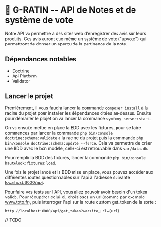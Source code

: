 # 🥧 G-RATIN -- API de Notes et de système de vote

Notre API va permettre à des sites web d'enregistrer des avis sur leurs produits. Ces avis auront eux même un système de vote ("upvote") qui permettront de donner un aperçu de la pertinence de la note.

## Dépendances notables

- Doctrine
- Api Platform
- Validator

## Lancer le projet

Premièrement, il vous faudra lancer la commande `composer install` à la racine du projet pour installer les dépendances citées au-dessus. 
Ensuite pour démarrer le projet on va lancer la commande `symfony server:start`.

On va ensuite mettre en place la BDD avec les fixtures, pour se faire commencez par lancer la commande `php bin/console doctrine:schema:validate` à la racine du projet puis la commande `php bin/console doctrine:schema:update --force`. Cela va permettre de créer une BDD avec le bon modèle, celle-ci est retrouvable dans `var/data.db`.

Pour remplir la BDD des fixtures, lancer la commande `php bin/console hautelook:fixtures:load`.

Une fois le projet lancé et la BDD mise en place, vous pouvez accéder aux différentes routes questionnables sur l'api à l'adresse suivante [localhost:8000/api](localhost:8000/api).

Pour faire vos tests sur l'API, vous allez pouvoir avoir besoin d'un token valide. Pour récupérer celui-ci, choisissez un url (comme par exemple www.toto.fr), puis interroger l'api sur la route custom get_token de la sorte :
```
http://localhost:8000/api/get_token?website_url={url}
```

// TODO




